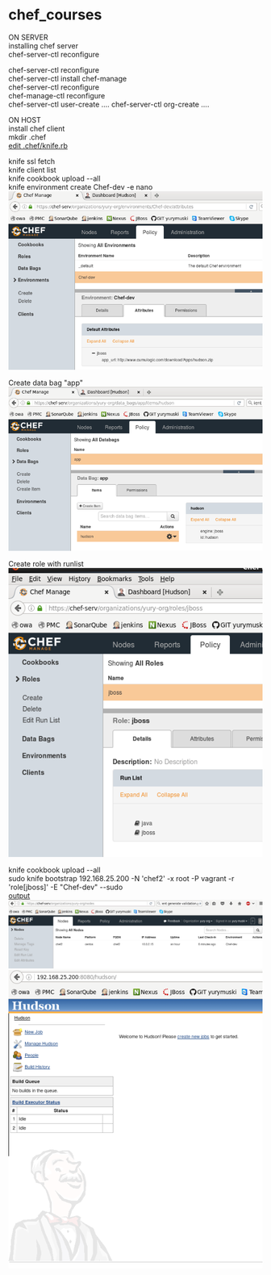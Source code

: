 # chef_courses
  
ON SERVER  
installing chef server  
chef-server-ctl reconfigure  
  
chef-server-ctl reconfigure  
chef-server-ctl install chef-manage  
chef-server-ctl reconfigure  
chef-manage-ctl reconfigure  
chef-server-ctl user-create .... 
chef-server-ctl org-create  ....
  
  
ON HOST  
install chef client  
mkdir .chef  
[edit .chef/knife.rb](knife.rb)  
  
knife ssl fetch  
knife client list  
knife cookbook upload --all  
knife environment create Chef-dev -e nano
![!](env.png)  
  
Create data bag "app"  
![!](data_bag.png)  
  
Create role with runlist  
![!](roles.png)  
  
knife cookbook upload --all  
sudo knife bootstrap 192.168.25.200 -N 'chef2' -x root -P vagrant -r 'role[jboss]' -E "Chef-dev" --sudo  
[output](output.txt)
![!](nodes.png)  
![!](done.png)  
